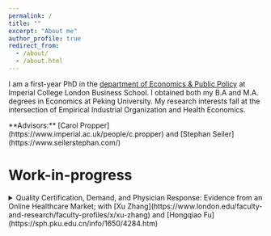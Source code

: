 ```yaml
---
permalink: /
title: ""
excerpt: "About me"
author_profile: true
redirect_from: 
  - /about/
  - /about.html
---
```


I am a first-year PhD in the [department of Economics & Public Policy](https://www.imperial.ac.uk/business-school/faculty-research/academic-areas/economics-public-policy/) at Imperial College London Business School. I obtained both my B.A and M.A. degrees in Economics at Peking University. My research interests fall at the intersection of Empirical Industrial Organization and Health Economics. 
<p></p>
**Advisors:** [Carol Propper](https://www.imperial.ac.uk/people/c.propper) and [Stephan Seiler](https://www.seilerstephan.com/)
<br/>

# Work-in-progress

<details>
<summary markdown='span'>
Quality Certification, Demand, and Physician Response: Evidence from an Online Healthcare Market; with [Xu Zhang](https://www.london.edu/faculty-and-research/faculty-profiles/x/xu-zhang) and [Hongqiao Fu](https://sph.pku.edu.cn/info/1650/4284.htm)    
</summary>
</details>
<br/>
